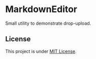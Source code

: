 MarkdownEditor
==============

Small utility to demonstrate drop-upload.

License
-------

This project is under [MIT License](http://opensource.org/licenses/mit-license.php).
